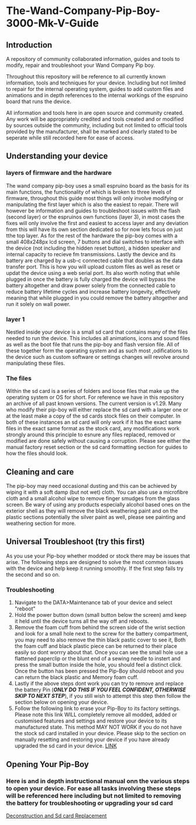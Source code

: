 # The-Wand-Company-Pip-Boy-3000-Mk-V-Guide

## Introduction

A repository of community collaborated information, guides and tools to modify, repair and troubleshoot your Wand Company Pip boy. 

Throughout this repository will be reference to all currently known information, tools and techniques for your device. Including but not limited to repair for the internal operating system, guides to add custom files and animations and in depth references to the internal workings of the espruino board that runs the device.

All information and tools here in are open source and community created. Any work will be appropriately credited and tools created and or modified by sources outside the community, including but not limited to official tools provided by the manufacturer, shall be marked and clearly stated to be seperate while still recorded here for ease of access.

## Understanding your device

### layers of firmware and the hardware
The wand company pip-boy uses a small espruino board as the basis for its main functions, the functionality of which is broken to three levels of firmware, throughout this guide most things will only involve modifying or manipulating the first layer which is also the easiest to repair. There will however be information and guides to troubleshoot issues with the flash (second layer) or the espruinos own functions (layer 3), in most cases the fixes will only involve the first and easiest to access layer and any deviation from this will have its own section dedicated so for now lets focus on just tthe top layer. As for the rest of the hardware the pip-boy comes with a small 408x248px lcd screen, 7 buttons and dial switches to interface with the device (not including the hidden reset button), a hidden speaker and internal capacity to recieve fm transmissions. Lastly the device and its battery are charged by a usb-c connected cable that doubles as the data transfer port. This is how you will upload custom files as well as reset or updat the device using a web serial port. Its also worth noting that while plugged in once the battery is fully charged the device will bypass the battery altogether and draw power solely from the connected cable to reduce battery lifetime cycles and increase battery longevity, effectively meaning that while plugged in you could remove the battery altogether and run it solely on wall power.


### layer 1
Nestled inside your device is a small sd card that contains many of the files needed to run the device. This includes all animations, icons and sound files as well as the boot file that runs the pip-boy and flash version file. All of these together form the operating system and as such most ,odifications to the device such as custom software or settings changes will revolve around manipulating these files.

### The files
Within the sd card is a series of folders and loose files that make up the operating system or OS for short. For reference we have in this repository an archive of all past known versions. The current version is v1.29. Many who modify their pip-boy will either replace the sd card with a larger one or at the least make a copy of the sd cards stock files on their computer. In both of these instances an sd card will only work if it has the exact same files in the exact same format as the stock card, any modifications work strongly around this principle to esnure any files replaced, removed or modified are done safely without causing a corruption. Please see either the manual factory reset section or the sd card formatting section for guides to how the files should look.

## Cleaning and care
The pip-boy may need occasional dusting and this can be achieved by wiping it with a soft damp (but not wet) cloth. You can also use a microfibre cloth and a small alcohol wipe to remove finger smudges from the glass screen. Be wary of using any products especially alcohol based ones on the exterior shell as they will remove the black weathering paint and on the plastic sections potentially the silver paint as well, please see painting and weathering section for more.

## Universal Troubleshoot (try this first)

As you use your Pip-boy whether modded or stock there may be issues that arise. The following steps are designed to solve the most common issues with the device and help keep it running smoothly. If the first step fails try the second and so on.

### Troubleshooting
1. Navigate to the DATA>Maintenance tab of your device and select "reboot"
2. Hold the power button down (small button below the screen) amd keep it held until the device turns all the way off and reboots.
3. Remove the foam cuff from behind the screen side of the wrist section and look for a small hole next to the screw for the battery compartment, you may need to also remove the thin black pastic cover to see it, Both the foam cuff and black plastic piece can be returned to their place easily so dont worrry about that. Once you can see the small hole use a flattened paperclip or the blunt end of a sewing needle to instert and press the small button inside the hole, you should feel a distinct click. Once the button has been pressed the Pip-Boy should reboot and you can return the black plastic and Memory foam cuff.
4. Lastly if the above steps dont work you can try to remove and replace the battery Pin (***ONLY DO THIS IF YOU FEEL CONFIDENT, OTHERWISE SKIP TO NEXT STEP***), if you still wish to attempt this step then follow the section below on opening your device.
5. Follow the following link to erase your Pip-Boy to its factory settings. Please note this link WILL completely remove all modded, added or customised features and settings and restore your device to its manufactured state. This method MAY NOT WORK if you do not have the stock sd card installed in your device. Please skip to the section on manually resetting and restoring your device if you have already upgraded the sd card in your device. [LINK](https://thewandcompany.com/pip-boy/upgrade/2erase)

## Opening Your Pip-Boy
### Here is and in depth instructional manual onn the various steps to open your device. For ease all tasks involving these steps will be referenced here including but not limited to removing the battery for troubleshooting or upgrading your sd card
 [Deconstruction and Sd card Replacement](https://github.com/beaverboy-12/The-Wand-Company-Pip-Boy-3000-Mk-V-Guide/blob/main/Deconstruction%20and%20Sd%20card%20Replacement.md)
